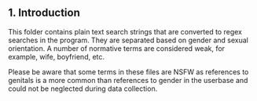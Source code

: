 ## 1. Introduction

This folder contains plain text search strings that are converted to regex searches in the program. They are separated based on
gender and sexual orientation. A number of normative terms are considered weak, for example, wife, boyfriend, etc.

Please be aware that some terms in these files are NSFW as references to genitals is a more common than references
to gender in the userbase and could not be neglected during data collection.
